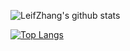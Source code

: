 
<!--
**Leifzhang/LeifZhang** is a ✨ _special_ ✨ repository because its `README.md` (this file) appears on your GitHub profile.

Here are some ideas to get you started:

- 🔭 I’m currently working on ...
- 🌱 I’m currently learning ...
- 👯 I’m looking to collaborate on ...
- 🤔 I’m looking for help with ...
- 💬 Ask me about ...
- 📫 How to reach me: ...
- 😄 Pronouns: ...
- ⚡ Fun fact: ...
-->

![LeifZhang's github stats](https://github-readme-stats.vercel.app/api?username=Leifzhang&show_icons=true)

[![Top Langs](https://github-readme-stats.vercel.app/api/top-langs/?username=Leifzhang&layout=compact)](https://github.com/anuraghazra/github-readme-stats)
